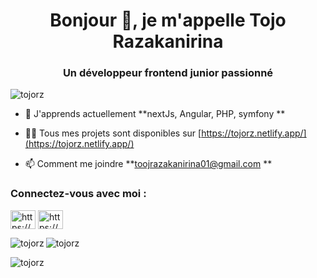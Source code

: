 <h1 align="center">Bonjour 👋, je m'appelle Tojo Razakanirina</h1>
<h3 align="center">Un développeur frontend junior passionné</h3>

<p align="left"> <img src=" https://komarev.com/ghpvc/?username=tojorz&label=Profile%20views&color=0e75b6&style=flat" alt="tojorz" /> </p>

- 🌱 J'apprends actuellement **nextJs, Angular, PHP, symfony **

- 👨‍💻 Tous mes projets sont disponibles sur [https://tojorz.netlify.app/](https://tojorz.netlify.app/)

- 📫 Comment me joindre **toojrazakanirina01@gmail.com **

<h3 align="left">Connectez-vous avec moi :</h3>
<p align="left">
<a href="https://linkedin.com/in/https://www.linkedin.com /in/tojo-rz/" target="blank"><img align="center" src="https://raw.githubusercontent.com/rahuldkjain/github-profile-readme-generator/master/src/images/ icônes/Social/linked-in-alt.svg" alt="https://www.linkedin.com/in/tojo-rz/" height="30" width="40" /></a>
<a href="https://fb.com/https://www.facebook.com/tojoo.raz" target="blank"><img align="center" src="https://raw.githubusercontent.com /rahuldkjain/github-profile-readme-generator/master/src/images/icons/Social/facebook.svg" alt="https://www.facebook.com/tojoo.raz" height="30" width=" 40" /></a>
</p>

<p><img align="left" src="https://github-readme-stats.vercel.app/api/top-langs?username=tojorz&show_icons=true&locale=en&layout=compact" alt="tojorz" /> </p>

<p> <img align="center" src="https://github-readme-stats.vercel.app/api?username=tojorz&show_icons=true&locale=en" alt="tojorz" /> </p>

<p><img align="center" src="https://github-readme-streak-stats.herokuapp.com/?user=tojorz&" alt="tojorz" /></p>
